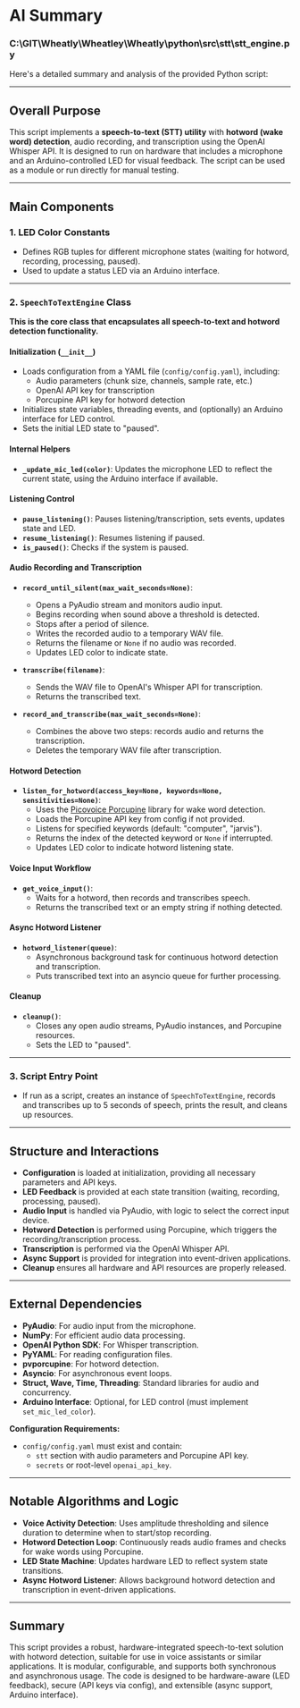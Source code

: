 # AI Summary

### C:\GIT\Wheatly\Wheatley\Wheatly\python\src\stt\stt_engine.py
Here's a detailed summary and analysis of the provided Python script:

---

## **Overall Purpose**

This script implements a **speech-to-text (STT) utility** with **hotword (wake word) detection**, audio recording, and transcription using the OpenAI Whisper API. It is designed to run on hardware that includes a microphone and an Arduino-controlled LED for visual feedback. The script can be used as a module or run directly for manual testing.

---

## **Main Components**

### **1. LED Color Constants**

- Defines RGB tuples for different microphone states (waiting for hotword, recording, processing, paused).
- Used to update a status LED via an Arduino interface.

---

### **2. `SpeechToTextEngine` Class**

**This is the core class that encapsulates all speech-to-text and hotword detection functionality.**

#### **Initialization (`__init__`)**

- Loads configuration from a YAML file (`config/config.yaml`), including:
  - Audio parameters (chunk size, channels, sample rate, etc.)
  - OpenAI API key for transcription
  - Porcupine API key for hotword detection
- Initializes state variables, threading events, and (optionally) an Arduino interface for LED control.
- Sets the initial LED state to "paused".

#### **Internal Helpers**

- **`_update_mic_led(color)`**: Updates the microphone LED to reflect the current state, using the Arduino interface if available.

#### **Listening Control**

- **`pause_listening()`**: Pauses listening/transcription, sets events, updates state and LED.
- **`resume_listening()`**: Resumes listening if paused.
- **`is_paused()`**: Checks if the system is paused.

#### **Audio Recording and Transcription**

- **`record_until_silent(max_wait_seconds=None)`**:
  - Opens a PyAudio stream and monitors audio input.
  - Begins recording when sound above a threshold is detected.
  - Stops after a period of silence.
  - Writes the recorded audio to a temporary WAV file.
  - Returns the filename or `None` if no audio was recorded.
  - Updates LED color to indicate state.

- **`transcribe(filename)`**:
  - Sends the WAV file to OpenAI's Whisper API for transcription.
  - Returns the transcribed text.

- **`record_and_transcribe(max_wait_seconds=None)`**:
  - Combines the above two steps: records audio and returns the transcription.
  - Deletes the temporary WAV file after transcription.

#### **Hotword Detection**

- **`listen_for_hotword(access_key=None, keywords=None, sensitivities=None)`**:
  - Uses the [Picovoice Porcupine](https://picovoice.ai/platform/porcupine/) library for wake word detection.
  - Loads the Porcupine API key from config if not provided.
  - Listens for specified keywords (default: "computer", "jarvis").
  - Returns the index of the detected keyword or `None` if interrupted.
  - Updates LED color to indicate hotword listening state.

#### **Voice Input Workflow**

- **`get_voice_input()`**:
  - Waits for a hotword, then records and transcribes speech.
  - Returns the transcribed text or an empty string if nothing detected.

#### **Async Hotword Listener**

- **`hotword_listener(queue)`**:
  - Asynchronous background task for continuous hotword detection and transcription.
  - Puts transcribed text into an asyncio queue for further processing.

#### **Cleanup**

- **`cleanup()`**:
  - Closes any open audio streams, PyAudio instances, and Porcupine resources.
  - Sets the LED to "paused".

---

### **3. Script Entry Point**

- If run as a script, creates an instance of `SpeechToTextEngine`, records and transcribes up to 5 seconds of speech, prints the result, and cleans up resources.

---

## **Structure and Interactions**

- **Configuration** is loaded at initialization, providing all necessary parameters and API keys.
- **LED Feedback** is provided at each state transition (waiting, recording, processing, paused).
- **Audio Input** is handled via PyAudio, with logic to select the correct input device.
- **Hotword Detection** is performed using Porcupine, which triggers the recording/transcription process.
- **Transcription** is performed via the OpenAI Whisper API.
- **Async Support** is provided for integration into event-driven applications.
- **Cleanup** ensures all hardware and API resources are properly released.

---

## **External Dependencies**

- **PyAudio**: For audio input from the microphone.
- **NumPy**: For efficient audio data processing.
- **OpenAI Python SDK**: For Whisper transcription.
- **PyYAML**: For reading configuration files.
- **pvporcupine**: For hotword detection.
- **Asyncio**: For asynchronous event loops.
- **Struct, Wave, Time, Threading**: Standard libraries for audio and concurrency.
- **Arduino Interface**: Optional, for LED control (must implement `set_mic_led_color`).

**Configuration Requirements:**
- `config/config.yaml` must exist and contain:
  - `stt` section with audio parameters and Porcupine API key.
  - `secrets` or root-level `openai_api_key`.

---

## **Notable Algorithms and Logic**

- **Voice Activity Detection**: Uses amplitude thresholding and silence duration to determine when to start/stop recording.
- **Hotword Detection Loop**: Continuously reads audio frames and checks for wake words using Porcupine.
- **LED State Machine**: Updates hardware LED to reflect system state transitions.
- **Async Hotword Listener**: Allows background hotword detection and transcription in event-driven applications.

---

## **Summary**

This script provides a robust, hardware-integrated speech-to-text solution with hotword detection, suitable for use in voice assistants or similar applications. It is modular, configurable, and supports both synchronous and asynchronous usage. The code is designed to be hardware-aware (LED feedback), secure (API keys via config), and extensible (async support, Arduino interface).

